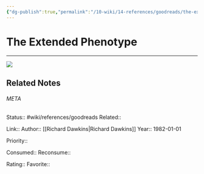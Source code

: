 ```yaml
---
{"dg-publish":true,"permalink":"/10-wiki/14-references/goodreads/the-extended-phenotype-0192880519/","title":"The Extended Phenotype"}
---
```


# The Extended Phenotype
---
![](https://i.gr-assets.com/images/S/compressed.photo.goodreads.com/books/1336065913l/61538.jpg)

## Related Notes




###### META
Status:: #wiki/references/goodreads
Related:: 

Link:: 
Author:: [[Richard Dawkins\|Richard Dawkins]]
Year:: 1982-01-01

Priority:: 

Consumed:: 
Reconsume:: 

Rating:: 
Favorite:: 
